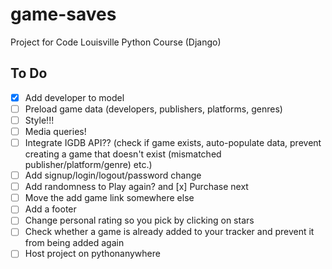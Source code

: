 # game-saves
Project for Code Louisville Python Course (Django)


## To Do
- [X] Add developer to model
- [ ] Preload game data (developers, publishers, platforms, genres)
- [ ] Style!!!
- [ ] Media queries!
- [ ] Integrate IGDB API?? (check if game exists, auto-populate data, prevent creating a game that doesn't exist (mismatched publisher/platform/genre) etc.)
- [ ] Add signup/login/logout/password change
- [ ] Add randomness to Play again? and [x] Purchase next
- [ ] Move the add game link somewhere else
- [ ] Add a footer
- [ ] Change personal rating so you pick by clicking on stars
- [ ] Check whether a game is already added to your tracker and prevent it from being added again
- [ ] Host project on pythonanywhere

